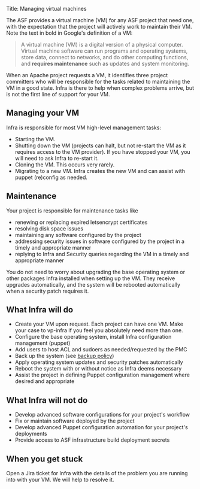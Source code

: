 Title: Managing virtual machines

The ASF provides a virtual machine (VM) for any ASF project that need one, with the expectation that the project will actively work to maintain their VM. Note the text in bold in Google's definition of a VM:

<blockquote>
A virtual machine (VM) is a digital version of a physical computer. Virtual machine software can run programs and operating systems, store data, connect to networks, and do other computing functions, and <b>requires maintenance</b> such as updates and system monitoring.
</blockquote>

When an Apache project requests a VM, it identifies three project committers who will be responsible for the tasks related to maintaining the VM in a good state. Infra is there to help when complex problems arrive, but is not the first line of support for your VM.

## Managing your VM
Infra is responsible for most VM high-level management tasks:

  - Starting the VM.
  - Shutting down the VM (projects can halt, but not re-start the VM as it requires access to the VM provider). If you have stopped your VM, you will need to ask Infra to re-start it.
  - Cloning the VM. This occurs very rarely.
  - Migrating to a new VM. Infra creates the new VM and can assist with puppet (re)config as needed.

## Maintenance
Your project is responsible for maintenance tasks like

  - renewing or replacing expired letsencrypt certificates
  - resolving disk space issues
  - maintaining any software configured by the project
  - addressing security issues in software configured by the project in a timely and appropriate manner
  - replying to Infra and Security queries regarding the VM in a timely and appropriate manner

You do not need to worry about upgrading the base operating system or other packages Infra installed when setting up the VM. They receive upgrades automatically, and the system will be rebooted automatically when a security patch requires it.

## What Infra will do

  - Create your VM upon request. Each project can have one VM. Make your case to vp-infra if you feel you absolutely need more than one.
  - Configure the base operating system, install Infra configuration management (puppet)
  - Add users to host ACL and sudoers as needed/requested by the PMC
  - Back up the system (see [backup policy](backup-policy.html))
  - Apply operating system updates and security patches automatically
  - Reboot the system with or without notice as Infra deems necessary
  - Assist the project in defining Puppet configuration management where desired and appropriate

## What Infra will not do

  - Develop advanced software configurations for your project's workflow
  - Fix or maintain software deployed by the project
  - Develop advanced Puppet configuration automation for your project's deployments
  - Provide access to ASF infrastructure build deployment secrets

## When you get stuck

Open a Jira ticket for Infra with the details of the problem you are running into with your VM. We will help to resolve it.
